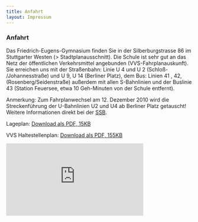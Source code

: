 ```yaml
---
title: Anfahrt
layout: Impressum
---
```



<h3><i class="fa fa-road"></i> Anfahrt</h3>
<p>
	Das Friedrich-Eugens-Gymnasium finden Sie in der Silberburgstrasse 86 im Stuttgarter Westen (> Stadtplanausschnitt). Die Schule ist sehr gut an das Netz der öffentlichen Verkehrsmittel angebunden (VVS-Fahrplanauskunft). Sie erreichen uns mit der Straßenbahn: Linie U 4 und U 2 (Schloß- /Johannesstraße) und U 9, U 14 (Berliner Platz), dem Bus: Linien 41 , 42, (Rosenberg/Seidenstraße) außerdem mit allen S-Bahnlinien und der Buslinie 43 (Station Feuersee, etwa 10 Geh-Minuten von der Schule entfernt).
</p>
<p>
	<i class="fa fa-exclamation-triangle"></i> Anmerkung: Zum Fahrplanwechsel am 12. Dezember 2010 wird die Streckenführung der U-Bahnlinien U2 und U4 ab Berliner Platz getauscht! Weitere Informationen direkt bei der <a href="http://ssb-ag.de/">SSB</a>.
</p>
<p>
	Lageplan: <a href="http://www.feg-stuttgart.de/bilder/lageplan.pdf"><i class="fa fa-cloud-download"></i> Download als PDF, 15KB</a>
</p>
<p>
	VVS Haltestellenplan: <a href="http://www.feg-stuttgart.de/downloads/haltestellenplan.pdf"><i class="fa fa-cloud-download"></i> Download als PDF, 155KB</a>
</p>
<iframe src="http://www.vvs.de/efaanyfield/index.php?language=de&amp;sessionID=0&amp;place_destination=Stuttgart&amp;name_destination=Silberburgstr.86&amp;type_destination=address&amp;customer_name=FEG&amp;target=1" marginwidth="0" marginheight="0" frameborder="0" height="196" scrolling="no" width="371">
</iframe>
